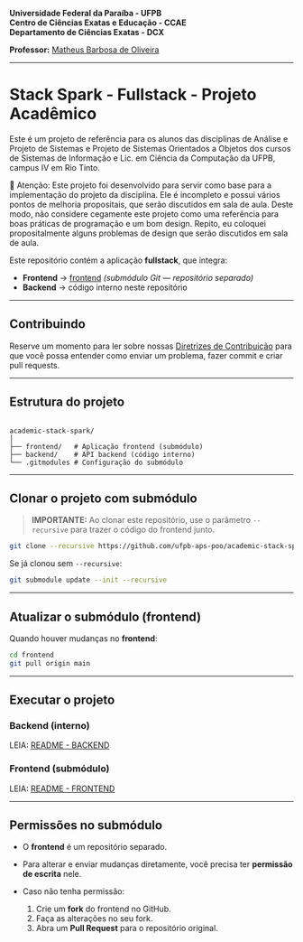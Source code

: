 **Universidade Federal da Paraíba - UFPB** \
**Centro de Ciências Exatas e Educação - CCAE** \
**Departamento de Ciências Exatas - DCX**

**Professor:** [Matheus Barbosa de Oliveira](https://github.com/barbosamaatheus)

---

# Stack Spark - Fullstack - Projeto Acadêmico

Este é um projeto de referência para os alunos das disciplinas de Análise e Projeto de Sistemas e Projeto de Sistemas Orientados a Objetos dos cursos de Sistemas de Informação e Lic. em Ciência da Computação da UFPB, campus IV em Rio Tinto.

🚨 Atenção: Este projeto foi desenvolvido para servir como base para a implementação do projeto da disciplina. Ele é incompleto e possui vários pontos de melhoria propositais, que serão discutidos em sala de aula. Deste modo, não considere cegamente este projeto como uma referência para boas práticas de programação e um bom design. Repito, eu coloquei propositalmente alguns problemas de design que serão discutidos em sala de aula.

Este repositório contém a aplicação **fullstack**, que integra:

- **Frontend** → [frontend](./frontend) _(submódulo Git — repositório separado)_
- **Backend** → código interno neste repositório

---

## Contribuindo

Reserve um momento para ler sobre nossas [Diretrizes de Contribuição](./CONTRIBUTING.md) para que você possa entender como enviar um problema, fazer commit e criar pull requests.

---

## Estrutura do projeto

```

academic-stack-spark/
│
├── frontend/   # Aplicação frontend (submódulo)
├── backend/    # API backend (código interno)
└── .gitmodules # Configuração do submódulo

```

---

## Clonar o projeto com submódulo

> **IMPORTANTE:** Ao clonar este repositório, use o parâmetro `--recursive` para trazer o código do frontend junto.

```bash
git clone --recursive https://github.com/ufpb-aps-poo/academic-stack-spark.git
```

Se já clonou sem `--recursive`:

```bash
git submodule update --init --recursive
```

---

## Atualizar o submódulo (frontend)

Quando houver mudanças no **frontend**:

```bash
cd frontend
git pull origin main
```

---

## Executar o projeto

### Backend (interno)

LEIA: [README - BACKEND](./backend/README.md)

### Frontend (submódulo)

LEIA: [README - FRONTEND](./frontend/README.md)

---

## Permissões no submódulo

- O **frontend** é um repositório separado.
- Para alterar e enviar mudanças diretamente, você precisa ter **permissão de escrita** nele.
- Caso não tenha permissão:

  1. Crie um **fork** do frontend no GitHub.
  2. Faça as alterações no seu fork.
  3. Abra um **Pull Request** para o repositório original.
